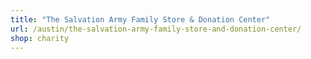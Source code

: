 ```yaml
---
title: "The Salvation Army Family Store & Donation Center"
url: /austin/the-salvation-army-family-store-and-donation-center/
shop: charity
---
```

